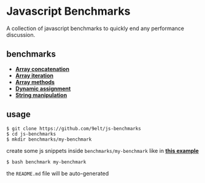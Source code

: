 
# Javascript Benchmarks

A collection of javascript benchmarks to quickly end any performance discussion.

## benchmarks


* [**Array concatenation**](/benchmarks/array-concatenation)
* [**Array iteration**](/benchmarks/array-iteration)
* [**Array methods**](/benchmarks/array-methods)
* [**Dynamic assignment**](/benchmarks/dynamic-assignment)
* [**String manipulation**](/benchmarks/string-manipulation)

## usage

```
$ git clone https://github.com/9elt/js-benchmarks
$ cd js-benchmarks
$ mkdir benchmarks/my-benchmark
```

create some js snippets inside `benchmarks/my-benchmark` like in [**this example**](/benchmarks/example)

```
$ bash benchmark my-benchmark
```

the `README.md` file will be auto-generated
